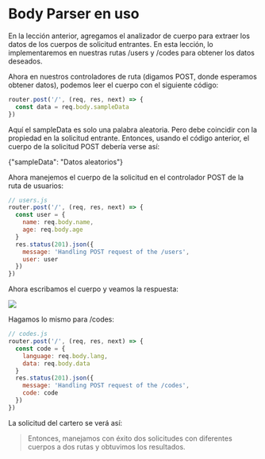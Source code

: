 # Body Parser en uso

En la lección anterior, agregamos el analizador de cuerpo para extraer los datos de los cuerpos de solicitud entrantes. En esta lección, lo implementaremos en nuestras rutas /users y /codes para obtener los datos deseados.

Ahora en nuestros controladores de ruta (digamos POST, donde esperamos obtener datos), podemos leer el cuerpo con el siguiente código:

```js
router.post('/', (req, res, next) => {
  const data = req.body.sampleData
})
```

Aquí el sampleData es solo una palabra aleatoria. Pero debe coincidir con la propiedad en la solicitud entrante. Entonces, usando el código anterior, el cuerpo de la solicitud POST debería verse así:

{"sampleData": "Datos aleatorios"}

Ahora manejemos el cuerpo de la solicitud en el controlador POST de la ruta de usuarios:

```js
// users.js
router.post('/', (req, res, next) => {
  const user = {
    name: req.body.name,
    age: req.body.age
  }
  res.status(201).json({
    message: 'Handling POST request of the /users',
    user: user
  })
})
```

Ahora escribamos el cuerpo y veamos la respuesta:

![](post-2.png)

Hagamos lo mismo para /codes:

```js
// codes.js
router.post('/', (req, res, next) => {
  const code = {
    language: req.body.lang,
    data: req.body.data
  }
  res.status(201).json({
    message: 'Handling POST request of the /codes',
    code: code
  })
})
```

La solicitud del cartero se verá así:

> Entonces, manejamos con éxito dos solicitudes con diferentes cuerpos a dos rutas y obtuvimos los resultados.
